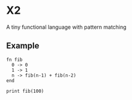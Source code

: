 # X2

A tiny functional language with pattern matching

## Example

```
fn fib
  0 -> 0
  1 -> 1
  n -> fib(n-1) + fib(n-2)
end

print fib(100)
```
